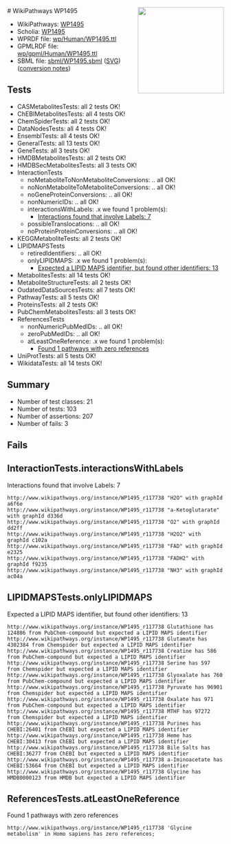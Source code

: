 <img style="float: right; width: 200px" src="../logo.png" />
# WikiPathways WP1495

* WikiPathways: [WP1495](https://identifiers.org/wikipathways:WP1495)
* Scholia: [WP1495](https://scholia.toolforge.org/wikipathways/WP1495)
* WPRDF file: [wp/Human/WP1495.ttl](../wp/Human/WP1495.ttl)
* GPMLRDF file: [wp/gpml/Human/WP1495.ttl](../wp/gpml/Human/WP1495.ttl)
* SBML file: [sbml/WP1495.sbml](../sbml/WP1495.sbml) ([SVG](../sbml/WP1495.svg)) ([conversion notes](../sbml/WP1495.txt))

## Tests
* CASMetabolitesTests: all 2 tests OK!
* ChEBIMetabolitesTests: all 4 tests OK!
* ChemSpiderTests: all 2 tests OK!
* DataNodesTests: all 4 tests OK!
* EnsemblTests: all 4 tests OK!
* GeneralTests: all 13 tests OK!
* GeneTests: all 3 tests OK!
* HMDBMetabolitesTests: all 2 tests OK!
* HMDBSecMetabolitesTests: all 3 tests OK!
* InteractionTests
    * noMetaboliteToNonMetaboliteConversions: .. all OK!
    * noNonMetaboliteToMetaboliteConversions: .. all OK!
    * noGeneProteinConversions: .. all OK!
    * nonNumericIDs: .. all OK!
    * interactionsWithLabels: .x we found 1 problem(s):
        * [Interactions found that involve Labels: 7](#630d267e)
    * possibleTranslocations: .. all OK!
    * noProteinProteinConversions: .. all OK!
* KEGGMetaboliteTests: all 2 tests OK!
* LIPIDMAPSTests
    * retiredIdentifiers: .. all OK!
    * onlyLIPIDMAPS: .x we found 1 problem(s):
        * [Expected a LIPID MAPS identifier, but found other identifiers: 13](#d0bfb67b)
* MetabolitesTests: all 14 tests OK!
* MetaboliteStructureTests: all 2 tests OK!
* OudatedDataSourcesTests: all 7 tests OK!
* PathwayTests: all 5 tests OK!
* ProteinsTests: all 2 tests OK!
* PubChemMetabolitesTests: all 3 tests OK!
* ReferencesTests
    * nonNumericPubMedIDs: .. all OK!
    * zeroPubMedIDs: .. all OK!
    * atLeastOneReference: .x we found 1 problem(s):
        * [Found 1 pathways with zero references](#35eb778e)
* UniProtTests: all 5 tests OK!
* WikidataTests: all 14 tests OK!


## Summary

* Number of test classes: 21
* Number of tests: 103
* Number of assertions: 207
* Number of fails: 3

## Fails

<a name="630d267e" />

## InteractionTests.interactionsWithLabels

Interactions found that involve Labels: 7
```
http://www.wikipathways.org/instance/WP1495_r117738 "H2O" with graphId a6f6e
http://www.wikipathways.org/instance/WP1495_r117738 "a-Ketoglutarate" with graphId d336d
http://www.wikipathways.org/instance/WP1495_r117738 "O2" with graphId dd2ff
http://www.wikipathways.org/instance/WP1495_r117738 "H2O2" with graphId c102a
http://www.wikipathways.org/instance/WP1495_r117738 "FAD" with graphId e2325
http://www.wikipathways.org/instance/WP1495_r117738 "FADH2" with graphId f9235
http://www.wikipathways.org/instance/WP1495_r117738 "NH3" with graphId ac04a
```

<a name="d0bfb67b" />

## LIPIDMAPSTests.onlyLIPIDMAPS

Expected a LIPID MAPS identifier, but found other identifiers: 13
```
http://www.wikipathways.org/instance/WP1495_r117738 Glutathione has 124886 from PubChem-compound but expected a LIPID MAPS identifier
http://www.wikipathways.org/instance/WP1495_r117738 Glutamate has 4302384 from Chemspider but expected a LIPID MAPS identifier
http://www.wikipathways.org/instance/WP1495_r117738 Creatine has 586 from PubChem-compound but expected a LIPID MAPS identifier
http://www.wikipathways.org/instance/WP1495_r117738 Serine has 597 from Chemspider but expected a LIPID MAPS identifier
http://www.wikipathways.org/instance/WP1495_r117738 Glyoxalate has 760 from PubChem-compound but expected a LIPID MAPS identifier
http://www.wikipathways.org/instance/WP1495_r117738 Pyruvate has 96901 from Chemspider but expected a LIPID MAPS identifier
http://www.wikipathways.org/instance/WP1495_r117738 Oxalate has 971 from PubChem-compound but expected a LIPID MAPS identifier
http://www.wikipathways.org/instance/WP1495_r117738 MTHF has 97272 from Chemspider but expected a LIPID MAPS identifier
http://www.wikipathways.org/instance/WP1495_r117738 Purines has CHEBI:26401 from ChEBI but expected a LIPID MAPS identifier
http://www.wikipathways.org/instance/WP1495_r117738 Heme has CHEBI:30413 from ChEBI but expected a LIPID MAPS identifier
http://www.wikipathways.org/instance/WP1495_r117738 Bile Salts has CHEBI:36277 from ChEBI but expected a LIPID MAPS identifier
http://www.wikipathways.org/instance/WP1495_r117738 a-Iminoacetate has CHEBI:53664 from ChEBI but expected a LIPID MAPS identifier
http://www.wikipathways.org/instance/WP1495_r117738 Glycine has HMDB0000123 from HMDB but expected a LIPID MAPS identifier
```

<a name="35eb778e" />

## ReferencesTests.atLeastOneReference

Found 1 pathways with zero references
```
http://www.wikipathways.org/instance/WP1495_r117738 'Glycine metabolism' in Homo sapiens has zero references; 
```

